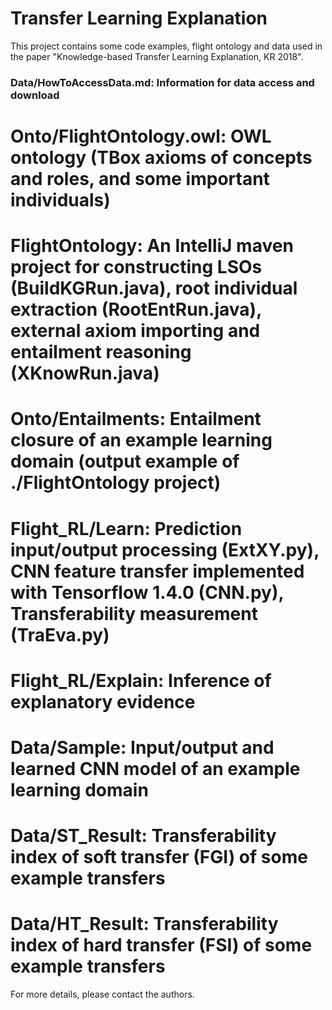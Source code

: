 # Transfer Learning Explanation

This project contains some code examples, flight ontology and data used in the paper "Knowledge-based Transfer Learning Explanation, KR 2018".

### Data/HowToAccessData.md: Information for data access and download

# Onto/FlightOntology.owl: OWL ontology (TBox axioms of concepts and roles, and some important individuals)

# FlightOntology: An IntelliJ maven project for constructing LSOs (BuildKGRun.java), root individual extraction (RootEntRun.java), external axiom importing and entailment reasoning (XKnowRun.java)

# Onto/Entailments: Entailment closure of an example learning domain (output example of ./FlightOntology project)

# Flight_RL/Learn: Prediction input/output processing (ExtXY.py), CNN feature transfer implemented with Tensorflow 1.4.0 (CNN.py), Transferability measurement (TraEva.py) 

# Flight_RL/Explain: Inference of explanatory evidence

# Data/Sample: Input/output and learned CNN model of an example learning domain

# Data/ST_Result: Transferability index of soft transfer (FGI) of some example transfers

# Data/HT_Result: Transferability index of hard transfer (FSI) of some example transfers

For more details, please contact the authors.
